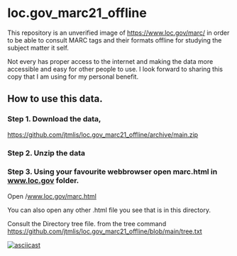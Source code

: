 # loc.gov_marc21_offline

This repository is an unverified image of https://www.loc.gov/marc/ in order to be able to consult MARC tags and their formats offline for studying the subject matter it self.

Not every has proper access to the internet and making the data more accessible and easy for other people to use. I look forward to sharing this copy that I am using for my personal benefit.


## How to use this data.

### Step 1. Download the data, 
https://github.com/jtmlis/loc.gov_marc21_offline/archive/main.zip
### Step 2. Unzip the data
### Step 3. Using your favourite webbrowser open marc.html in www.loc.gov folder.
Open /www.loc.gov/marc.html

You can also open any other .html file you see that is in this directory.

Consult the Directory tree file. from the tree command 
https://github.com/jtmlis/loc.gov_marc21_offline/blob/main/tree.txt


[![asciicast](https://asciinema.org/a/380279.svg)](https://asciinema.org/a/380279)
